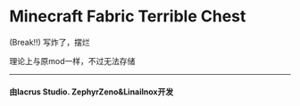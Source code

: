# Minecraft Fabric Terrible Chest
(Break!!) 写炸了，摆烂

理论上与原mod一样，不过无法存储
<hr>
<h4>由lacrus Studio. ZephyrZeno&Linailnox开发</h4>
